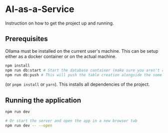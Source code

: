 # AI-as-a-Service

Instruction on how to get the project up and running.

## Prerequisites

Ollama must be installed on the current user's machine.
This can be setup either as a docker container or on the actual machine.

```bash
npm install
npm run db:start # Start the database container (make sure you aren't running PostgresSQL locally as they will conflict.)
npm run db:push # This will push the table creation alongside the some initial values within the database
```
(or `pnpm install` or `yarn`).
This installs all dependencies of the project.

## Running the application

```bash
npm run dev

# Or start the server and open the app in a new browser tab
npm run dev -- --open
```

